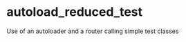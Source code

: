 autoload_reduced_test
=====================

Use of an autoloader and a router calling simple test classes
